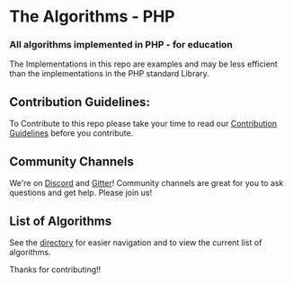 # The Algorithms - PHP

### All algorithms implemented in PHP - for education

The Implementations in this repo are examples and may be less efficient than the implementations in the PHP standard Library.


## Contribution Guidelines:

To Contribute to this repo please take your time to read our
[Contribution Guidelines](CONTRIBUTING.md) before you contribute.

## Community Channels

We're on [Discord](https://discord.gg/c7MnfGFGa6) and [Gitter](https://gitter.im/TheAlgorithms)! Community channels are great for you to ask questions and get help. Please join us!

## List of Algorithms

See the [directory](DIRECTORY.md) for easier navigation and to view the current list of algorithms.

Thanks for contributing!!
